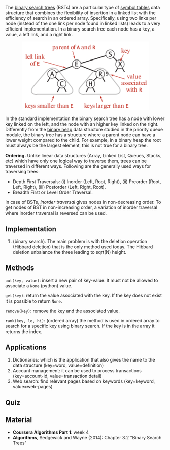 
The [binary search trees](https://en.wikipedia.org/wiki/Binary_search_tree) (BSTs) are a particular type of [symbol tables](https://en.wikipedia.org/wiki/Symbol_table) data structure that combines the flexibility of insertion in a linked list with the efficiency of search in an ordered array. Specifically, using two links per node (instead of the one link per node found in linked lists) leads to a very efficient implementation. In a binary search tree each node has a key, a value, a left link, and a right link.

<p align="center">
<img src="./images/bst_example_tree.png" width="400">
</p>

In the standard implementation the binary search tree has a node with lower key linked on the left, and the node with an higher key linked on the right.
Differently from the [binary heap](https://en.wikipedia.org/wiki/Binary_heap) data structure studied in the priority queue module, the binary tree has a structure where a parent node can have a lower weight compared to the child. For example, in a binary heap the root must always be the largest element, this is not true for a binary tree.

**Ordering.** Unlike linear data structures (Array, Linked List, Queues, Stacks, etc) which have only one logical way to traverse them, trees can be traversed in different ways. Following are the generally used ways for traversing trees:

- Depth First Traversals: (i) Inorder (Left, Root, Right), (ii) Preorder (Root, Left, Right), (iii) Postorder (Left, Right, Root).
- Breadth First or Level Order Traversal.

In case of BSTs, *inorder traversal* gives nodes in non-decreasing order. To get nodes of BST in non-increasing order, a variation of inorder traversal where inorder traversal is reversed can be used.

Implementation
--------------

1.  (binary search). The main problem is with the deletion operation (Hibbard deletion) that is the only method used today. The Hibbard deletion unbalance the three leading to sqrt(N) height.


Methods
--------

`put(key, value)`: insert a new pair of key-value. It must not be allowed to associate a `None` (python) value.

`get(key)`: return the value associated with the key. If the key does not exist it is possible to return `None`.

`remove(key)`: remove the key and the associated value.

`rank(key, lo, hi)`: (ordered array) the method is used in ordered array to search for a specific key using binary search. If the key is in the array it returns the index.

Applications
------------

1. Dictionaries: which is the application that also gives the name to the data structure (key=word, value=definition)
2. Account management: it can be used to process transactions (key=account-id, value=transaction detail)
3. Web search: find relevant pages based on keywords (key=keyword, value=web-pages)

Quiz
-----




Material
--------
- **Coursera Algorithms Part 1**: week 4
- **Algorithms**, Sedgewick and Wayne (2014): Chapter 3.2 "Binary Search Trees"
